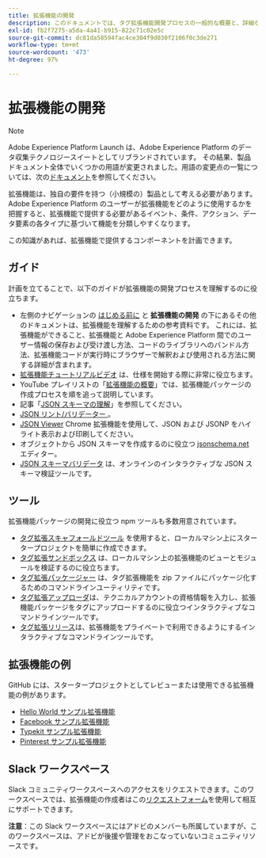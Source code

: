 ```yaml
---
title: 拡張機能の開発
description: このドキュメントでは、タグ拡張機能開発プロセスの一般的な概要と、詳細なプロセスに関するその他のドキュメントへのリンクを示します。
exl-id: fb2f7275-a5da-4a41-b915-822c71c02e5c
source-git-commit: dc81da58594fac4ce304f9d030f2106f0c3de271
workflow-type: tm+mt
source-wordcount: '473'
ht-degree: 97%

---
```


# 拡張機能の開発

>[!NOTE]
>
>Adobe Experience Platform Launch は、Adobe Experience Platform のデータ収集テクノロジースイートとしてリブランドされています。 その結果、製品ドキュメント全体でいくつかの用語が変更されました。用語の変更点の一覧については、次の[ドキュメント](../../term-updates.md)を参照してください。

拡張機能は、独自の要件を持つ（小規模の）製品として考える必要があります。 Adobe Experience Platform のユーザーが拡張機能をどのように使用するかを把握すると、拡張機能で提供する必要があるイベント、条件、アクション、データ要素の各タイプに基づいて機能を分類しやすくなります。

この知識があれば、拡張機能で提供するコンポーネントを計画できます。

## ガイド

計画を立てることで、以下のガイドが拡張機能の開発プロセスを理解するのに役立ちます。

* 左側のナビゲーションの [はじめる前に](../getting-started.md) と **拡張機能の開発** の下にあるその他のドキュメントは、拡張機能を理解するための参考資料です。 これには、拡張機能ができること、拡張機能と Adobe Experience Platform 間でのユーザー情報の保存および受け渡し方法、コードのライブラリへのバンドル方法、拡張機能コードが実行時にブラウザーで解釈および使用される方法に関する詳細が含まれます。
* [拡張機能チュートリアルビデオ](https://youtu.be/rxjtC9o4rl0) は、仕様を開始する際に非常に役立ちます。
* YouTube プレイリストの「[拡張機能の概要](https://www.youtube.com/playlist?list=PLOdw8u2F8CIgynzKrPEwCPuDxzHW1WP5m)」では、拡張機能パッケージの作成プロセスを順を追って説明しています。
* 記事「[JSON スキーマの理解](https://spacetelescope.github.io/understanding-json-schema/index.html#)」を参照してください。
* [JSON リント/バリデーター ](https://jsonlint.com/)。
* [JSON Viewer](https://chrome.google.com/webstore/detail/json-viewer/gbmdgpbipfallnflgajpaliibnhdgobh) Chrome 拡張機能を使用して、JSON および JSONP をハイライト表示および印刷してください。
* オブジェクトから JSON スキーマを作成するのに役立つ [jsonschema.net](https://jsonschema.net/#/editor) エディター。
* [JSON スキーマバリデータ](https://www.jsonschemavalidator.net) は、オンラインのインタラクティブな JSON スキーマ検証ツールです。

## ツール

拡張機能パッケージの開発に役立つ npm ツールも多数用意されています。

* [タグ拡張スキャフォールドツール](https://www.npmjs.com/package/@adobe/reactor-scaffold) を使用すると、ローカルマシン上にスタータープロジェクトを簡単に作成できます。
* [タグ拡張サンドボックス](https://www.npmjs.com/package/@adobe/reactor-sandbox) は、ローカルマシン上の拡張機能のビューとモジュールを検証するのに役立ちます。
* [タグ拡張パッケージャー](https://www.npmjs.com/package/@adobe/reactor-packager) は、タグ拡張機能を zip ファイルにパッケージ化するためのコマンドラインユーティリティです。
* [タグ拡張アップローダ](https://www.npmjs.com/package/@adobe/reactor-uploader)は、テクニカルアカウントの資格情報を入力し、拡張機能パッケージをタグにアップロードするのに役立つインタラクティブなコマンドラインツールです。
* [タグ拡張リリース](https://www.npmjs.com/package/@adobe/reactor-releaser)は、拡張機能をプライベートで利用できるようにするインタラクティブなコマンドラインツールです。

## 拡張機能の例

GitHub には、スタータープロジェクトとしてレビューまたは使用できる拡張機能の例があります。

* [Hello World サンプル拡張機能](https://github.com/adobe/reactor-helloworld-extension)
* [Facebook サンプル拡張機能](https://github.com/Adobe-Marketing-Cloud-Activation/extension-facebookpixel)
* [Typekit サンプル拡張機能](https://github.com/jeffchasin/extension-typekit)
* [Pinterest サンプル拡張機能](https://github.com/jeffchasin/extension-pinterest)

## Slack ワークスペース

Slack コミュニティワークスペースへのアクセスをリクエストできます。このワークスペースでは、拡張機能の作成者はこの[リクエストフォーム](https://docs.google.com/forms/d/e/1FAIpQLScq1m63YkDrRpvPLhzUqtfoleWiDDTTXZsSivIXRfFdlSMzpQ/viewform)を使用して相互にサポートできます。

**注意**：この Slack ワークスペースにはアドビのメンバーも所属していますが、このワークスペースは、アドビが後援や管理をおこなっていないコミュニティリソースです。
